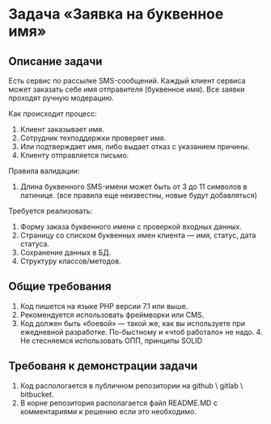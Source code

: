 # Задача «Заявка на буквенное имя»

## Описание задачи
Есть сервис по рассылке SMS-сообщений. Каждый клиент сервиса может заказать себе имя отправителя (буквенное имя). Все заявки проходят ручную модерацию.

Как происходит процесс:
1. Клиент заказывает имя.
2. Сотрудник техподдержки проверяет имя.
3. Или подтверждает имя, либо выдает отказ с указанием причины.
4. Клиенту отправляется письмо.

Правила валидации:
1. Длина буквенного SMS-имени может быть от 3 до 11 символов в латинице.
(все правила еще неизвестны, новые будут добавляться)

Требуется реализовать:
1. Форму заказа буквенного имени с проверкой входных данных.
2. Страницу со списком буквенных имен клиента — имя, статус, дата статуса.
3. Сохранение данных в БД.
4. Структуру классов/методов.

## Общие требования
1. Код пишется на языке PHP версии 7.1 или выше.
2. Рекомендуется использовать фреймворки или CMS.
3. Код должен быть «боевой» — такой же, как вы используете при ежедневной разработке. По-быстному и «чтоб работало» не надо. 4. Не стесняемся использовать ОПП, принципы SOLID 

## Требованя к демонстрации задачи
1. Код распологается в публичном репозитории на github \ gitlab \ bitbucket.
2. В корне репозитория располагается файл README.MD c комментариями к решению если это необходимо.

